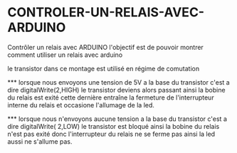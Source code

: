 # CONTROLER-UN-RELAIS-AVEC-ARDUINO
Contrôler un relais avec ARDUINO l'objectif est de pouvoir montrer comment utiliser un relais avec arduino

le transistor dans ce montage est utilisé en régime de comutation

*** lorsque nous envoyons une tension de 5V a la base du transistor c'est a dire digitalWrite(2,HIGH) le transistor deviens alors passant ainsi la bobine du relais est exité cette dernière entraîne la fermeture de l'interrupteur interne du relais et occasione l'allumage de la led.

*** lorsque nous n'envoyons aucune tension a la base du transistor c'est a dire digitalWrite( 2,LOW) le transistor est bloqué ainsi la bobine du relais n'est pas exité donc l'interrupteur du relais ne se ferme pas ainsi la led aussi ne s'allume pas. 
